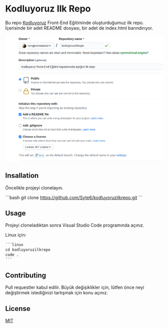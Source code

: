# Kodluyoruz Ilk Repo


Bu repo [Kodluyoruz](kodluyoruz.org) Front-End Eğitiminde oluşturduğumuz ilk repo. İçerisinde bir adet README dosyası, bir adet de index.html barındırıyor.

![Kodluyoruz ilk repo](https://github.com/Kodluyoruz/taskforce/blob/main/git/odev1/figures/github.png)

## Insallation 

Öncelikle projeyi clonelayın.

´´´bash
git clone https://github.com/Syte6/kodluyoruzilkrepo.git
´´´

## Usage

Projeyi cloneladıktan sonra Visual Studio Code programında açınız.

Linux için:

    ´´´linux
    cd kodluyoruzilkrepo
    code .
    ´´´

## Contributing

Pull requestler kabul edilir. Büyük değişiklikler için, lütfen önce neyi değiştirmek istediğinizi tartışmak için konu açınız.

## License

[MIT](https://mit-license.org/)